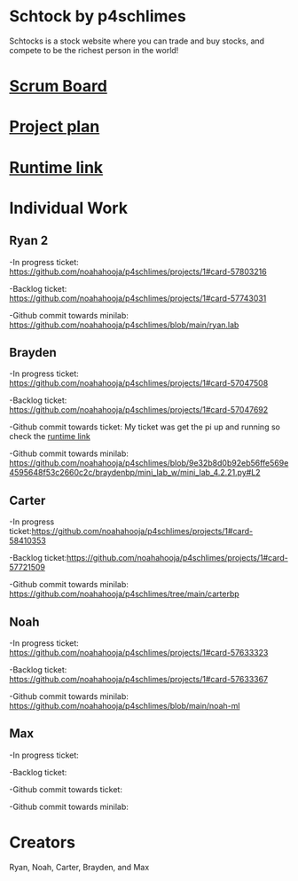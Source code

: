 # Schtock by p4schlimes

Schtocks is a stock website where you can trade and buy stocks, and compete to be the richest person in the world! 

# [Scrum Board](https://github.com/noahahooja/p4schlimes/projects/1)

# [Project plan](https://docs.google.com/document/d/1XRvkj-jIFd1ysZrz-6VEyVDjijG7Jtw5j9gYlznsCfU/edit?usp=sharing)

# [Runtime link](http://76.167.172.90/)

# Individual Work 

## Ryan 2

-In progress ticket: https://github.com/noahahooja/p4schlimes/projects/1#card-57803216 

-Backlog ticket: https://github.com/noahahooja/p4schlimes/projects/1#card-57743031

-Github commit towards minilab: https://github.com/noahahooja/p4schlimes/blob/main/ryan.lab

## Brayden

-In progress ticket: https://github.com/noahahooja/p4schlimes/projects/1#card-57047508

-Backlog ticket: https://github.com/noahahooja/p4schlimes/projects/1#card-57047692

-Github commit towards ticket: My ticket was get the pi up and running so check the [runtime link](http://76.167.172.90/) 

-Github commit towards minilab: https://github.com/noahahooja/p4schlimes/blob/9e32b8d0b92eb56ffe569e4595648f53c2660c2c/braydenbp/mini_lab_w/mini_lab_4.2.21.py#L2

## Carter

-In progress ticket:https://github.com/noahahooja/p4schlimes/projects/1#card-58410353

-Backlog ticket:https://github.com/noahahooja/p4schlimes/projects/1#card-57721509

-Github commit towards minilab: https://github.com/noahahooja/p4schlimes/tree/main/carterbp

## Noah

-In progress ticket: https://github.com/noahahooja/p4schlimes/projects/1#card-57633323 

-Backlog ticket: https://github.com/noahahooja/p4schlimes/projects/1#card-57633367

-Github commit towards minilab: https://github.com/noahahooja/p4schlimes/blob/main/noah-ml 

## Max

-In progress ticket:

-Backlog ticket:

-Github commit towards ticket:

-Github commit towards minilab:

# Creators
Ryan, Noah, Carter, Brayden, and Max
